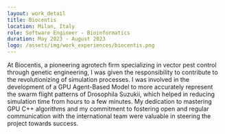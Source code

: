 ```yaml
---
layout: work_detail
title: Biocentis
location: Milan, Italy
role: Software Engineer - Bioinformatics
duration: May 2023 - August 2023
logo: /assets/img/work_experiences/biocentis.png
---
```


At Biocentis, a pioneering agrotech firm specializing in vector pest control through genetic engineering, I was given the responsibility to contribute to the revolutionizing of simulation processes. I was involved in the development of a GPU Agent-Based Model to more accurately represent the swarm flight patterns of Drosophila Suzukii, which helped in reducing simulation time from hours to a few minutes. My dedication to mastering GPU C++ algorithms and my commitment to fostering open and regular communication with the international team were valuable in steering the project towards success.
